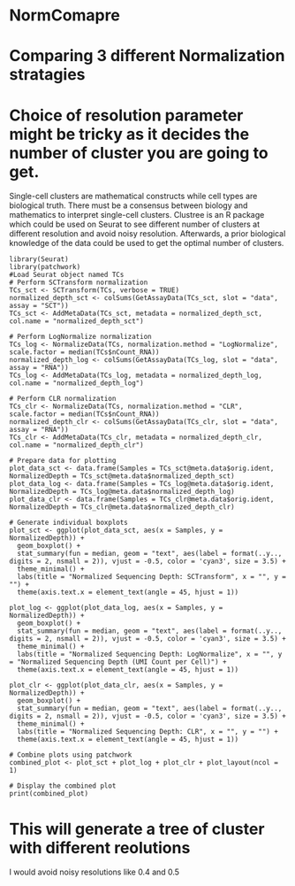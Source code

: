 # NormComapre

# Comparing 3 different Normalization stratagies

# Choice of resolution parameter might be tricky as it decides the number of cluster you are going to get.
Single-cell clusters are mathematical constructs while cell types are biological truth. There must be a consensus between biology and mathematics to interpret single-cell clusters. Clustree is an R package which could be used on Seurat to see different number of clusters at different resolution and avoid noisy resolution. Afterwards, a prior biological knowledge of the data could be used to get the optimal  number of clusters.

```{r}
library(Seurat)
library(patchwork)
#Load Seurat object named TCs
# Perform SCTransform normalization
TCs_sct <- SCTransform(TCs, verbose = TRUE)
normalized_depth_sct <- colSums(GetAssayData(TCs_sct, slot = "data", assay = "SCT"))
TCs_sct <- AddMetaData(TCs_sct, metadata = normalized_depth_sct, col.name = "normalized_depth_sct")

# Perform LogNormalize normalization
TCs_log <- NormalizeData(TCs, normalization.method = "LogNormalize", scale.factor = median(TCs$nCount_RNA))
normalized_depth_log <- colSums(GetAssayData(TCs_log, slot = "data", assay = "RNA"))
TCs_log <- AddMetaData(TCs_log, metadata = normalized_depth_log, col.name = "normalized_depth_log")

# Perform CLR normalization
TCs_clr <- NormalizeData(TCs, normalization.method = "CLR", scale.factor = median(TCs$nCount_RNA))
normalized_depth_clr <- colSums(GetAssayData(TCs_clr, slot = "data", assay = "RNA"))
TCs_clr <- AddMetaData(TCs_clr, metadata = normalized_depth_clr, col.name = "normalized_depth_clr")

# Prepare data for plotting
plot_data_sct <- data.frame(Samples = TCs_sct@meta.data$orig.ident, NormalizedDepth = TCs_sct@meta.data$normalized_depth_sct)
plot_data_log <- data.frame(Samples = TCs_log@meta.data$orig.ident, NormalizedDepth = TCs_log@meta.data$normalized_depth_log)
plot_data_clr <- data.frame(Samples = TCs_clr@meta.data$orig.ident, NormalizedDepth = TCs_clr@meta.data$normalized_depth_clr)

# Generate individual boxplots
plot_sct <- ggplot(plot_data_sct, aes(x = Samples, y = NormalizedDepth)) +
  geom_boxplot() +
  stat_summary(fun = median, geom = "text", aes(label = format(..y.., digits = 2, nsmall = 2)), vjust = -0.5, color = 'cyan3', size = 3.5) +
  theme_minimal() +
  labs(title = "Normalized Sequencing Depth: SCTransform", x = "", y = "") +
  theme(axis.text.x = element_text(angle = 45, hjust = 1))

plot_log <- ggplot(plot_data_log, aes(x = Samples, y = NormalizedDepth)) +
  geom_boxplot() +
  stat_summary(fun = median, geom = "text", aes(label = format(..y.., digits = 2, nsmall = 2)), vjust = -0.5, color = 'cyan3', size = 3.5) +
  theme_minimal() +
  labs(title = "Normalized Sequencing Depth: LogNormalize", x = "", y = "Normalized Sequencing Depth (UMI Count per Cell)") +
  theme(axis.text.x = element_text(angle = 45, hjust = 1))

plot_clr <- ggplot(plot_data_clr, aes(x = Samples, y = NormalizedDepth)) +
  geom_boxplot() +
  stat_summary(fun = median, geom = "text", aes(label = format(..y.., digits = 2, nsmall = 2)), vjust = -0.5, color = 'cyan3', size = 3.5) +
  theme_minimal() +
  labs(title = "Normalized Sequencing Depth: CLR", x = "", y = "") +
  theme(axis.text.x = element_text(angle = 45, hjust = 1))

# Combine plots using patchwork
combined_plot <- plot_sct + plot_log + plot_clr + plot_layout(ncol = 1)

# Display the combined plot
print(combined_plot)
```
# This will generate a tree of cluster with different reolutions
I would avoid noisy resolutions like 0.4 and 0.5
